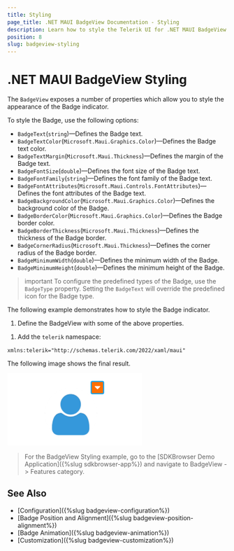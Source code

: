 ```yaml
---
title: Styling
page_title: .NET MAUI BadgeView Documentation - Styling
description: Learn how to style the Telerik UI for .NET MAUI BadgeView control
position: 8
slug: badgeview-styling
---
```


# .NET MAUI BadgeView Styling

The `BadgeView` exposes a number of properties which allow you to style the appearance of the Badge indicator.

To style the Badge, use the following options:

* `BadgeText`(`string`)&mdash;Defines the Badge text.
* `BadgeTextColor`(`Microsoft.Maui.Graphics.Color`)&mdash;Defines the Badge text color.
* `BadgeTextMargin`(`Microsoft.Maui.Thickness`)&mdash;Defines the margin of the Badge text.
* `BadgeFontSize`(`double`)&mdash;Defines the font size of the Badge text.
* `BadgeFontFamily`(`string`)&mdash;Defines the font family of the Badge text.
* `BadgeFontAttributes`(`Microsoft.Maui.Controls.FontAttributes`)&mdash;Defines the font attributes of the Badge text.
* `BadgeBackgroundColor`(`Microsoft.Maui.Graphics.Color`)&mdash;Defines the background color of the Badge.
* `BadgeBorderColor`(`Microsoft.Maui.Graphics.Color`)&mdash;Defines the Badge border color.
* `BadgeBorderThickness`(`Microsoft.Maui.Thickness`)&mdash;Defines the thickness of the Badge border.
* `BadgeCornerRadius`(`Microsoft.Maui.Thickness`)&mdash;Defines the corner radius of the Badge border.
* `BadgeMinimumWidth`(`double`)&mdash;Defines the minimum width of the Badge.
* `BadgeMinimumHeight`(`double`)&mdash;Defines the minimum height of the Badge.

>important To configure the predefined types of the Badge, use the `BadgeType` property. Setting the `BadgeText` will override the predefined icon for the Badge type.

The following example demonstrates how to style the Badge indicator.

1. Define the BadgeView with some of the above properties.

 <snippet id='badgeview-styling'/>

1. Add the `telerik` namespace:

 ```XAML
xmlns:telerik="http://schemas.telerik.com/2022/xaml/maui"
 ```

The following image shows the final result.

![Badge Styling](images/badgeview-badge-styling.png)

> For the BadgeView Styling example, go to the [SDKBrowser Demo Application]({%slug sdkbrowser-app%}) and navigate to BadgeView -> Features category.

## See Also

- [Configuration]({%slug badgeview-configuration%})
- [Badge Position and Alignment]({%slug badgeview-position-alignment%})
- [Badge Animation]({%slug badgeview-animation%})
- [Customization]({%slug badgeview-customization%})

